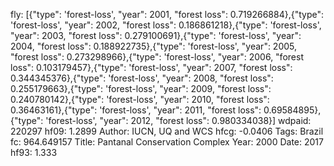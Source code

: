 fly: [{"type": 'forest-loss', "year": 2001, "forest loss": 0.719266884},{"type": 'forest-loss', "year": 2002, "forest loss": 0.186861218},{"type": 'forest-loss', "year": 2003, "forest loss": 0.279100691},{"type": 'forest-loss', "year": 2004, "forest loss": 0.188922735},{"type": 'forest-loss', "year": 2005, "forest loss": 0.273298966},{"type": 'forest-loss', "year": 2006, "forest loss": 0.103179457},{"type": 'forest-loss', "year": 2007, "forest loss": 0.344345376},{"type": 'forest-loss', "year": 2008, "forest loss": 0.255179663},{"type": 'forest-loss', "year": 2009, "forest loss": 0.240780142},{"type": 'forest-loss', "year": 2010, "forest loss": 0.36463161},{"type": 'forest-loss', "year": 2011, "forest loss": 0.69584895},{"type": 'forest-loss', "year": 2012, "forest loss": 0.980334038}]
wdpaid: 220297
hf09: 1.2899
Author: IUCN, UQ and WCS
hfcg: -0.0406
Tags: Brazil
fc: 964.649157
Title: Pantanal Conservation Complex
Year: 2000
Date: 2017
hf93: 1.333
